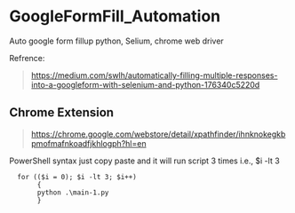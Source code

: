 # GoogleFormFill_Automation
 

Auto google form fillup python, Selium, chrome web driver

  

Refrence:

> https://medium.com/swlh/automatically-filling-multiple-responses-into-a-googleform-with-selenium-and-python-176340c5220d

  
## Chrome Extension

> https://chrome.google.com/webstore/detail/xpathfinder/ihnknokegkbpmofmafnkoadfjkhlogph?hl=en

  

PowerShell syntax just copy paste and it will run script 3 times i.e.,  $i -lt 3

     
      for (($i = 0); $i -lt 3; $i++)
           {
           python .\main-1.py
           }
